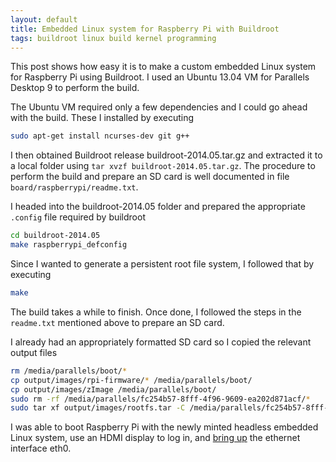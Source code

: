 ```yaml
---
layout: default
title: Embedded Linux system for Raspberry Pi with Buildroot
tags: buildroot linux build kernel programming
---
```


This post shows how easy it is to make a custom embedded Linux system for Raspberry Pi using Buildroot. I used an Ubuntu 13.04 VM for Parallels Desktop 9 to perform the build.

The Ubuntu VM required only a few dependencies and I could go ahead with the build. These I installed by executing

```bash
sudo apt-get install ncurses-dev git g++
```

I then obtained Buildroot release buildroot-2014.05.tar.gz and extracted it to a local folder using `tar xvzf buildroot-2014.05.tar.gz`. The procedure to perform the build and prepare an SD card is well documented in file `board/raspberrypi/readme.txt`.

I headed into the buildroot-2014.05 folder and prepared the appropriate `.config` file required by buildroot

```bash
cd buildroot-2014.05
make raspberrypi_defconfig
```

Since I wanted to generate a persistent root file system, I followed that by executing

```bash
make
```

The build takes a while to finish. Once done, I followed the steps in the `readme.txt` mentioned above to prepare an SD card.

I already had an appropriately formatted SD card so I copied the relevant output files

```bash
rm /media/parallels/boot/*
cp output/images/rpi-firmware/* /media/parallels/boot/
cp output/images/zImage /media/parallels/boot/
sudo rm -rf /media/parallels/fc254b57-8fff-4f96-9609-ea202d871acf/*
sudo tar xf output/images/rootfs.tar -C /media/parallels/fc254b57-8fff-4f96-9609-ea202d871acf/
```

I was able to boot Raspberry Pi with the newly minted headless embedded Linux system, use an HDMI display to log in, and [bring up](https://wiki.debian.org/NetworkConfiguration) the ethernet interface eth0.
